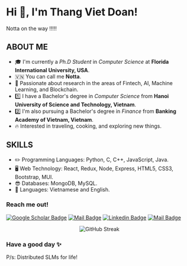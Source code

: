 <h1>Hi 👋, I'm Thang Viet Doan!</h1>

Notta on the way !!!!!

## ABOUT ME
- 🎓 I'm currently a *Ph.D Student* in *Computer Science* at **Florida International University, USA**.
- 🇻🇳 You can call me **Notta**.
- 💞 Passionate about research in the areas of Fintech, AI, Machine Learning, and Blockchain.
- 1️⃣ I have a Bachelor's degree in *Computer Science* from **Hanoi University of Science and Technology, Vietnam**.
- 2️⃣ I'm also pursuing a Bachelor's degree in *Finance* from **Banking Academy of Vietnam, Vietnam**.
- 🔥 Interested in traveling, cooking, and exploring new things.
  
## SKILLS 

- ✏️ Programming Languages: Python, C, C++, JavaScript, Java.
- 🖥️ Web Technology: React, Redux, Node, Express, HTML5, CSS3, Bootstrap, MUI.
- 😎 Databases: MongoDB, MySQL.
- 🤙 Languages: Vietnamese and English.

### Reach me out! 
[![Google Scholar Badge](https://img.shields.io/badge/GoogleScholar-4285F4?style=for-the-badge&logo=google-scholar&logoColor=white)](https://scholar.google.com.vn/citations?user=Oi6ma9wAAAAJ&hl=en) 
[![Mail Badge](https://img.shields.io/badge/Gmail-D14836?style=for-the-badge&logo=gmail&logoColor=white)](mailto:thang.dv509@gmail.com) 
[![Linkedin Badge](https://img.shields.io/badge/LinkedIn-0077B5?style=for-the-badge&logo=linkedin&logoColor=white)]([https://www.linkedin.com/in/thangdv509/])
[![Mail Badge](https://img.shields.io/badge/Facebook-1877F2?style=for-the-badge&logo=facebook&logoColor=white)]([https://www.facebook.com/doanvietthang0509/])


<div align="center">
  <p>
    <img src="http://github-readme-streak-stats.herokuapp.com?user=thangdv509&theme=dark&background=000004" alt="GitHub Streak" />
  </p>
</div>

### Have a good day ✨

P/s: Distributed SLMs for life!
